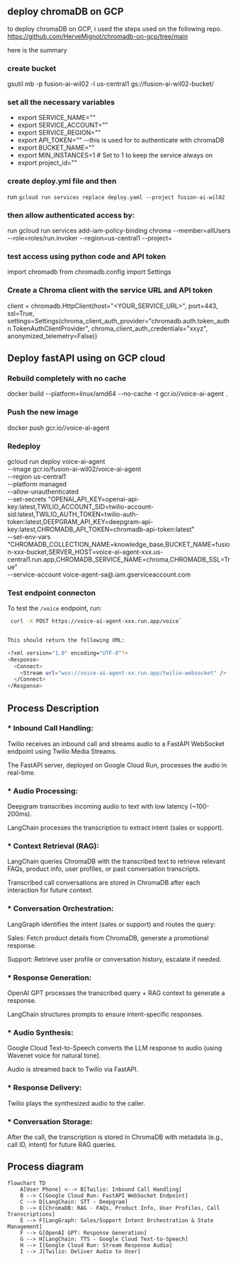 
## deploy chromaDB on GCP

to deploy chromaDB on GCP, i used the steps used on the following repo. https://github.com/HerveMignot/chromadb-on-gcp/tree/main

here is the summary

### create bucket
gsutil mb -p fusion-ai-wil02 -l us-central1  gs://fusion-ai-wil02-bucket/

### set all the necessary variables
* export SERVICE_NAME=""
* export SERVICE_ACCOUNT=""
* export SERVICE_REGION=""
* export API_TOKEN="" --this is used for to authenticate with chromaDB
* export BUCKET_NAME=""
* export MIN_INSTANCES=1  # Set to 1 to keep the service always on
* export project_id=""

### create deploy.yml file and then
run `gcloud run services replace deploy.yaml --project fusion-ai-wil02`

### then allow authenticated access by:
run
 gcloud run services add-iam-policy-binding chroma    --member=allUsers --role=roles/run.invoker --region=us-central1 --project=<project-id>

### test access using python code and API token

import chromadb
from chromadb.config import Settings

### Create a Chroma client with the service URL and API token

client = chromadb.HttpClient(host="<YOUR_SERVICE_URL>", port=443, ssl=True,
        settings=Settings(chroma_client_auth_provider="chromadb.auth.token_authn.TokenAuthClientProvider",
        chroma_client_auth_credentials="xxyz",
        anonymized_telemetry=False))

## Deploy fastAPI using on GCP cloud

### Rebuild completely with no cache
docker build --platform=linux/amd64 --no-cache -t gcr.io/<project-id>/voice-ai-agent .

### Push the new image
docker push gcr.io/<project-id>/voice-ai-agent

### Redeploy

gcloud run deploy voice-ai-agent \
  --image gcr.io/fusion-ai-wil02/voice-ai-agent \
  --region us-central1 \
  --platform managed \
  --allow-unauthenticated \
  --set-secrets "OPENAI_API_KEY=openai-api-key:latest,TWILIO_ACCOUNT_SID=twilio-account-sid:latest,TWILIO_AUTH_TOKEN=twilio-auth-token:latest,DEEPGRAM_API_KEY=deepgram-api-key:latest,CHROMADB_API_TOKEN=chromadb-api-token:latest" \
  --set-env-vars "CHROMADB_COLLECTION_NAME=knowledge_base,BUCKET_NAME=fusion-xxx-bucket,SERVER_HOST=voice-ai-agent-xxx.us-central1.run.app,CHROMADB_SERVICE_NAME=chroma,CHROMADB_SSL=True" \
  --service-account voice-agent-sa@<project-id>.iam.gserviceaccount.com

### Test endpoint connecton

To test the `/voice` endpoint, run:
```bash
 curl -X POST https://voice-ai-agent-xxx.run.app/voice`


This should return the following XML:

<?xml version="1.0" encoding="UTF-8"?>
<Response>
  <Connect>
    <Stream url="wss://voice-ai-agent-xx.run.app/twilio-websocket" />
  </Connect>
</Response>
```

## Process Description

### * Inbound Call Handling:

Twilio receives an inbound call and streams audio to a FastAPI WebSocket endpoint using Twilio Media Streams.

The FastAPI server, deployed on Google Cloud Run, processes the audio in real-time.

### * Audio Processing:

Deepgram transcribes incoming audio to text with low latency (~100-200ms).

LangChain processes the transcription to extract intent (sales or support).

### * Context Retrieval (RAG):

LangChain queries ChromaDB with the transcribed text to retrieve relevant FAQs, product info, user profiles, or past conversation transcripts.

Transcribed call conversations are stored in ChromaDB after each interaction for future context.

### * Conversation Orchestration:

LangGraph identifies the intent (sales or support) and routes the query:

Sales: Fetch product details from ChromaDB, generate a promotional response.

Support: Retrieve user profile or conversation history, escalate if needed.

### * Response Generation:

OpenAI GPT processes the transcribed query + RAG context to generate a response.

LangChain structures prompts to ensure intent-specific responses.

### * Audio Synthesis:

Google Cloud Text-to-Speech converts the LLM response to audio (using Wavenet voice for natural tone).

Audio is streamed back to Twilio via FastAPI.

### * Response Delivery:

Twilio plays the synthesized audio to the caller.

### * Conversation Storage:

After the call, the transcription is stored in ChromaDB with metadata (e.g., call ID, intent) for future RAG queries.


## Process diagram

```mermaid
flowchart TD
    A[User Phone] <--> B[Twilio: Inbound Call Handling]
    B --> C[Google Cloud Run: FastAPI WebSocket Endpoint]
    C --> D[LangChain: STT - Deepgram]
    D --> E[ChromaDB: RAG - FAQs, Product Info, User Profiles, Call Transcriptions]
    E --> F[LangGraph: Sales/Support Intent Orchestration & State Management]
    F --> G[OpenAI GPT: Response Generation]
    G --> H[LangChain: TTS - Google Cloud Text-to-Speech]
    H --> I[Google Cloud Run: Stream Response Audio]
    I --> J[Twilio: Deliver Audio to User]

```
